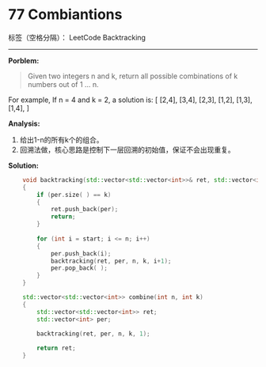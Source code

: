 ﻿# 77 Combiantions

标签（空格分隔）： LeetCode Backtracking

---

**Porblem:**
>   Given two integers n and k, return all possible combinations of k numbers out of 1 ... n.
>
For example,
If n = 4 and k = 2, a solution is:
[
  [2,4],
  [3,4],
  [2,3],
  [1,2],
  [1,3],
  [1,4],
]

**Analysis:**

 1. 给出1-n的所有k个的组合。
 2. 回溯法做，核心思路是控制下一层回溯的初始值，保证不会出现重复。

**Solution:**
```cpp
	void backtracking(std::vector<std::vector<int>>& ret, std::vector<int>& per, int n, int k, int start)
	{
		if (per.size( ) == k)
		{
			ret.push_back(per);
			return;
		}
			
		for (int i = start; i <= n; i++)
		{
			per.push_back(i);
			backtracking(ret, per, n, k, i+1);
			per.pop_back( );
		}
	}

	std::vector<std::vector<int>> combine(int n, int k)
	{
		std::vector<std::vector<int>> ret;
		std::vector<int> per;
		
		backtracking(ret, per, n, k, 1);

		return ret;
	}
```
 

